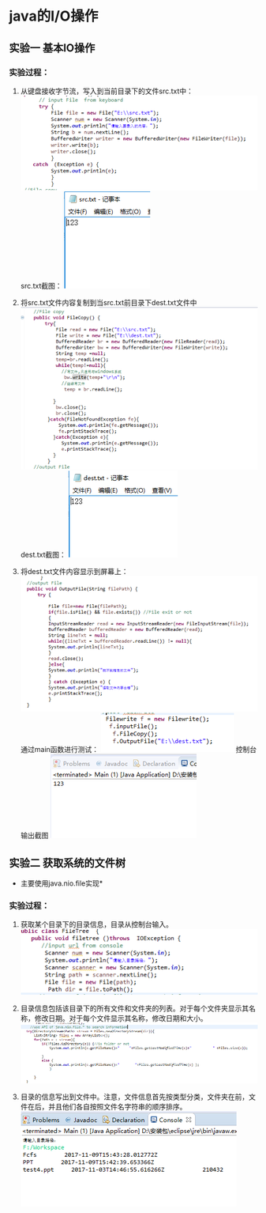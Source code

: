 java的I/O操作
=======

实验一 基本IO操作
------------------
 ### 实验过程：
 
1. 从键盘接收字节流，写入到当前目录下的文件src.txt中：
![](https://github.com/123012013021/javaSpace/blob/master/IOstream/img/1.png)
src.txt截图：
![](https://github.com/123012013021/javaSpace/blob/master/IOstream/img/2.png)

2. 将src.txt文件内容复制到当src.txt前目录下dest.txt文件中
![](http://github.com/123012013021/javaSpace/blob/master/IOstream/img/3.png)
dest.txt截图：
![](http://github.com/123012013021/javaSpace/blob/master/IOstream/img/4.png)
3. 将dest.txt文件内容显示到屏幕上：
![](http://github.com/123012013021/javaSpace/blob/master/IOstream/img/5.png)
通过main函数进行测试：
![](http://github.com/123012013021/javaSpace/blob/master/IOstream/img/6.png)
控制台输出截图
![](http://github.com/123012013021/javaSpace/blob/master/IOstream/img/7.png)

实验二 获取系统的文件树
------------------
* 主要使用java.nio.file实现*

 ### 实验过程：
1.  获取某个目录下的目录信息，目录从控制台输入。
![](http://github.com/123012013021/javaSpace/blob/master/IOstream/img/11.png)

2.  目录信息包括该目录下的所有文件和文件夹的列表。对于每个文件夹显示其名称，修改日期。对于每个文件显示其名称，修改日期和大小。
![](http://github.com/123012013021/javaSpace/blob/master/IOstream/img/12.png)

3. 目录的信息写出到文件中。注意，文件信息首先按类型分类，文件夹在前，文件在后，并且他们各自按照文件名字符串的顺序排序。
![](http://github.com/123012013021/javaSpace/blob/master/IOstream/img/13.png)





